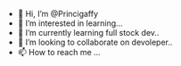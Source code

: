 - 👋 Hi, I’m @Princigaffy
- 👀 I’m interested in learning...
- 🌱 I’m currently learning full stock dev..
- 💞️ I’m looking to collaborate on devoleper..
- 📫 How to reach me ...

<!---
Princigaffy/Princigaffy is a ✨ special ✨ repository because its `README.md` (this file) appears on your GitHub profile.
You can click the Preview link to take a look at your changes.
--->
